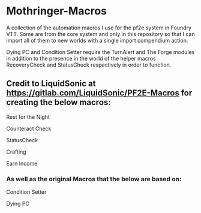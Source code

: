 # Mothringer-Macros
A collection of the automation macros I use for the pf2e system in Foundry VTT. Some are from the core system and only in this repository so that I can import all of them to new worlds with a single import compendium action.

Dying PC and Condition Setter require the TurnAlert and The Forge modules in addition to the presence in the world of the helper macros RecoveryCheck and StatusCheck respectively in order to function.


## Credit to LiquidSonic at https://gitlab.com/LiquidSonic/PF2E-Macros for creating the below macros:
Rest for the Night

Counteract Check

StatusCheck

Crafting

Earn Income

### As well as the original Macros that the below are based on:
Condition Setter

Dying PC
